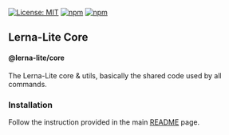 [![License: MIT](https://img.shields.io/badge/License-MIT-yellow.svg)](https://opensource.org/licenses/MIT)
[![npm](https://img.shields.io/npm/dy/@lerna-lite/core?color=forest)](https://www.npmjs.com/package/@lerna-lite/core)
[![npm](https://img.shields.io/npm/v/@lerna-lite/core.svg?logo=npm&logoColor=fff&label=npm)](https://www.npmjs.com/package/@lerna-lite/core)

## Lerna-Lite Core

#### @lerna-lite/core

The Lerna-Lite core & utils, basically the shared code used by all commands.

### Installation

Follow the instruction provided in the main [README](https://github.com/ghiscoding/lerna-lite#installation) page.
